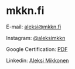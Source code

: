 # mkkn.fi


E-mail: [aleksi@mkkn.fi](mailto:aleksi@mkkn.fi)

Instagram: [@aleksimkkn](https://www.instagram.com/aleksimkkn/)

Google Certification: [PDF](https://mkkn.fi/Aleksi%20Mikkonen%2C%20Google%20Digital%20Marketing.pdf)

Linkedin: [Aleksi Mikkonen](https://fi.linkedin.com/in/aleksi-mikkonen-2b39051b4?trk=profile-badge)

<iframe width="560" height="315" src="https://cdn.glitch.com/acd6a7d6-abda-49de-a49e-5d1e2b61e2b9%2FWide%20Putin%20walking%20but%20he's%20always%20in%20frame%20(full%20version).mp3?v=1598951351494" frameborder="0" allow="accelerometer; autoplay; encrypted-media; gyroscope; picture-in-picture" allowfullscreen="" style="display:none;"></iframe>
   
